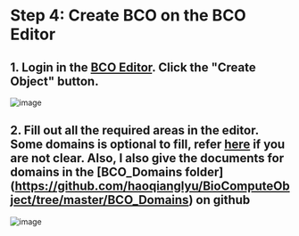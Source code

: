 # Step 4: Create BCO on the BCO Editor
## 1. Login in the [BCO Editor](http://www.biocomputeobject.org/bco_editor/). Click the "Create Object" button.
![image](https://bco-gwu.s3.amazonaws.com/images/Screen+Shot+2019-07-31+at+16.36.38.png)

## 2. Fill out all the required areas in the editor. Some domains is optional to fill, refer [here](https://github.com/biocompute-objects/BCO_Specification/blob/master/schemas/biocomputeobject.json) if you are not clear. Also, I also give the documents for domains in the [BCO_Domains folder] (https://github.com/haoqianglyu/BioComputeObject/tree/master/BCO_Domains) on github
![image](https://bco-gwu.s3.amazonaws.com/images/Screen+Shot+2019-07-31+at+16.38.15.png)







